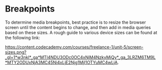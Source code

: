 # Breakpoints

To determine media breakpoints, best practice is to resize the browser screen until the content begins to change, and then add in media queries based on these sizes. A rough guide to various device sizes can be found at the following link:

https://content.codecademy.com/courses/freelance-1/unit-5/screen-sizes.png?_gl=1*w3nkl*_ga*MTI4NDU3ODc0OC4xNjM4NzkyMjQy*_ga_3LRZM6TM9L*MTY2ODUxNjA3MC45Ni4xLjE2Njg1MjI1OTYuMC4wLjA. 
